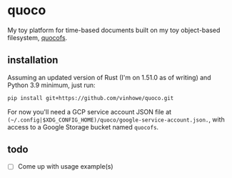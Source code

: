 # quoco

My toy platform for time-based documents built on my toy object-based filesystem, [quocofs](https://github.com/vinhowe/quocofs).

## installation

Assuming an updated version of Rust (I'm on 1.51.0 as of writing) and Python 3.9 minimum, just run:
```sh
pip install git+https://github.com/vinhowe/quoco.git
```

For now you'll need a GCP service account JSON file at `(~/.config|$XDG_CONFIG_HOME)/quoco/google-service-account.json.`,
with access to a Google Storage bucket named `quocofs`.


## todo

- [ ] Come up with usage example(s)
